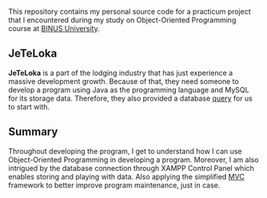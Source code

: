This repository contains my personal source code for a practicum project that I encountered during my study on Object-Oriented Programming course at [BINUS University](https://binus.ac.id).

## JeTeLoka
__JeTeLoka__ is a part of the lodging industry that has just experience a massive development growth. Because of that, they need someone to develop a program using Java as the programming language and MySQL for its storage data. Therefore, they also provided a database [query](https://github.com/dzniel/jeteloka/blob/main/jeteloka.sql) for us to start with.

## Summary
Throughout developing the program, I get to understand how I can use Object-Oriented Programming in developing a program. Moreover, I am also intrigued by the database connection through XAMPP Control Panel which enables storing and playing with data. Also applying the simplified [MVC](https://en.wikipedia.org/wiki/Model%E2%80%93view%E2%80%93controller) framework to better improve program maintenance, just in case.
